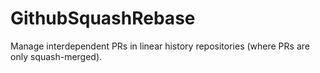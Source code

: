 # GithubSquashRebase
Manage interdependent PRs in linear history repositories (where PRs are only squash-merged).
